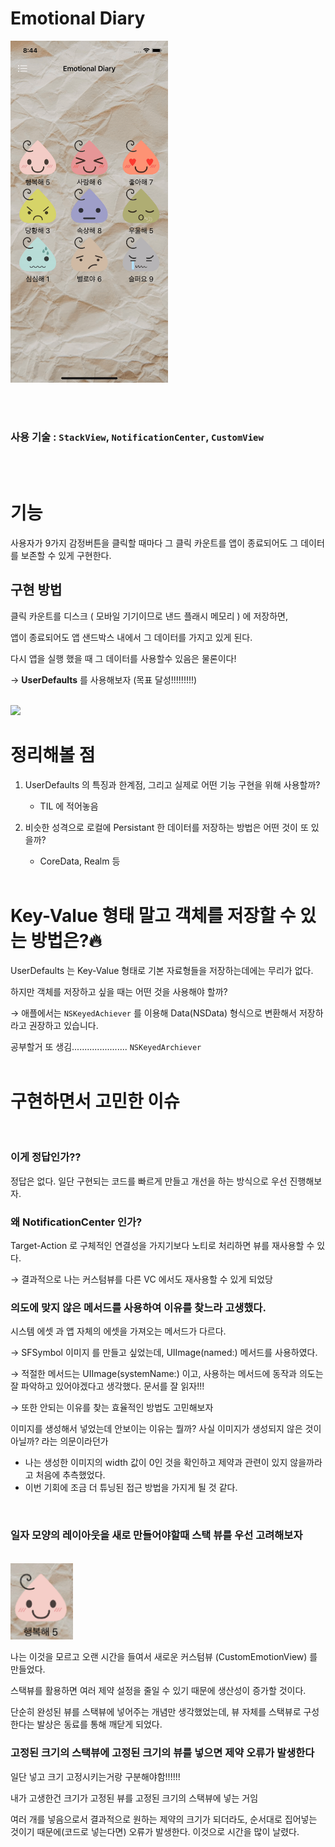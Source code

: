 # Emotional Diary

<img src="/Resources/ezgif-1-7ec76987bbad.gif" width="50%">

<br /><br />

### 사용 기술 : `StackView`, `NotificationCenter`, `CustomView`
<br />
<br />

# 기능

사용자가 9가지 감정버튼을 클릭할 때마다 그 클릭 카운트를 앱이 종료되어도 그 데이터를 보존할 수 있게 구현한다.
<br />

## 구현 방법

클릭 카운트를 디스크 ( 모바일 기기이므로 낸드 플래시 메모리 ) 에 저장하면,

앱이 종료되어도  앱 샌드박스 내에서 그 데이터를 가지고 있게 된다.

다시 앱을 실행 했을 때 그 데이터를 사용할수 있음은 물론이다!

→ **UserDefaults** 를 사용해보자 (목표 달성!!!!!!!!!)
<br /><br />

<img src="/Resources/ezgif-1-c3179d60b50f.gif" width="50%">

# 정리해볼 점

1. UserDefaults 의 특징과 한계점, 그리고 실제로 어떤 기능 구현을 위해 사용할까?
    - TIL 에 적어놓음

2. 비슷한 성격으로 로컬에 Persistant 한 데이터를 저장하는 방법은 어떤 것이 또 있을까?
    - CoreData, Realm 등
<br /><br />

# Key-Value 형태 말고 객체를 저장할 수 있는 방법은?🔥

UserDefaults 는 Key-Value 형태로 기본 자료형들을 저장하는데에는 무리가 없다.

하지만 객체를 저장하고 싶을 때는 어떤 것을 사용해야 할까?

→  애플에서는 `NSKeyedAchiever` 를 이용해 Data(NSData) 형식으로 변환해서 저장하라고 권장하고 있습니다.

공부할거 또 생김...................... `NSKeyedArchiever`
<br /><br />

# 구현하면서 고민한 이슈
<br />

### 이게 정답인가??

정답은 없다. 일단 구현되는 코드를 빠르게 만들고 개선을 하는 방식으로 우선 진행해보자.
<br />

### 왜  NotificationCenter 인가?

Target-Action 로 구체적인 연결성을 가지기보다 노티로 처리하면 뷰를 재사용할 수 있다.

→ 결과적으로 나는 커스텀뷰를 다른 VC 에서도 재사용할 수 있게 되었당
<br />

### **의도에 맞지 않은 메서드를 사용하여 이유를 찾느라 고생했다.**

시스템 에셋 과 앱 자체의 에셋을 가져오는 메서드가 다르다.

→ SFSymbol 이미지 를 만들고 싶었는데, UIImage(named:) 메서드를 사용하였다.

→ 적절한 메서드는 UIImage(systemName:) 이고, 사용하는 메서드에 동작과 의도는 잘 파악하고 있어야겠다고 생각했다. 문서를 잘 읽자!!!

→ 또한 안되는 이유를 찾는 효율적인 방법도 고민해보자

이미지를 생성해서 넣었는데 안보이는 이유는 뭘까? 사실 이미지가 생성되지 않은 것이 아닐까? 라는 의문이라던가

- 나는 생성한 이미지의 width 값이 0인 것을 확인하고 제약과 관련이 있지 않을까라고 처음에 추측했었다.
- 이번 기회에 조금 더 튜닝된 접근 방법을 가지게 될 것 같다.
<br />

### 일자 모양의 레이아웃을 새로 만들어야할때 스택 뷰를 우선 고려해보자
<br />
<img src="/Resources/Screen_Shot_2021-10-06_at_8.58.22_PM.png" width="100">

<br />

나는 이것을 모르고 오랜 시간을 들여서 새로운 커스텀뷰 (CustomEmotionView) 를 만들었다.

스택뷰를 활용하면 여러 제약 설정을 줄일 수 있기 때문에 생산성이 증가할 것이다.

단순히 완성된 뷰를 스택뷰에 넣어주는 개념만 생각했었는데, 뷰 자체를 스택뷰로 구성한다는 발상은 동료를 통해 깨닫게 되었다.
<br />

### 고정된 크기의 스택뷰에 고정된 크기의 뷰를 넣으면 제약 오류가 발생한다

일단 넣고 크기 고정시키는거랑 구분해야함!!!!!! 

내가 고생한건 크기가 고정된 뷰를 고정된 크기의 스택뷰에 넣는 거임

여러 개를 넣음으로서 결과적으로 원하는 제약의 크기가 되더라도, 순서대로 집어넣는 것이기 때문에(코드로 넣는다면) 오류가 발생한다. 이것으로 시간을 많이 날렸다.